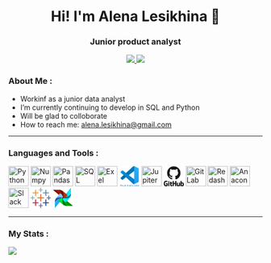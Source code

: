 <div id="header" align="center">
  <h1> Hi! I'm Alena Lesikhina 👋 </h2>
  <h3> Junior product analyst </h3>
</div>
<div id="badges" align="center">
  <a href="https://hh.ru/resume/95b7b114ff0b2f69c90039ed1f59334330316f?hhtmFrom=resume_list">
    <img src="https://img.shields.io/badge/HeadHunter-red?style=for-the-badge">
  </a>
  <a href="https://www.linkedin.com/in/%D0%B0%D0%BB%D1%91%D0%BD%D0%B0-%D0%BB%D0%B5%D1%81%D0%B8%D1%85%D0%B8%D0%BD%D0%B0-3853b0260/">
    <img src="https://img.shields.io/badge/LinkedIn-blue?logo=linkedin&logoColor=white&style=for-the-badge">
  </a>
</div>
  

### About Me :

- Workinf as a junior data analyst
- I’m currently continuing to develop in SQL and Python
- Will be glad to colloborate
- How to reach me: alena.lesikhina@gmail.com

---
### Languages and Tools :

<div align="left">
 <img src = "https://cdn.jsdelivr.net/gh/devicons/devicon/icons/python/python-original.svg" title="Python" width="40" height="40">
 <img src = "https://cdn.jsdelivr.net/gh/devicons/devicon/icons/numpy/numpy-original.svg" title="Numpy" width="40" height="40">
 <img src = "https://cdn.jsdelivr.net/gh/devicons/devicon/icons/pandas/pandas-original.svg" title="Pandas" width="40" height="40">
 <img src = "https://cdn.jsdelivr.net/gh/devicons/devicon/icons/mysql/mysql-plain.svg" title="SQL" width="40" height="40">
 <img src = "https://upload.wikimedia.org/wikipedia/commons/3/34/Microsoft_Office_Excel_%282019%E2%80%93present%29.svg" title="Exel" width="40" height="40">
 <img src = "https://github.com/devicons/devicon/blob/master/icons/vscode/vscode-original-wordmark.svg" title="VSC" width="40" height="40">
 <img src = "https://cdn.jsdelivr.net/gh/devicons/devicon/icons/jupyter/jupyter-original-wordmark.svg" title="Jupiter" width="40" height="40">
 <img src = "https://github.com/devicons/devicon/blob/master/icons/github/github-original-wordmark.svg" title="GitHub" width="40" height="40">
 <img src = "https://cdn.jsdelivr.net/gh/devicons/devicon/icons/gitlab/gitlab-plain-wordmark.svg" title="GitLab" width="40" height="40">
 <img src = "https://www.vectorlogo.zone/logos/redashio/redashio-icon.svg" title="Redash" width="40" height="40">
 <img src = "https://cdn.jsdelivr.net/gh/devicons/devicon/icons/anaconda/anaconda-original.svg" title="Anaconda" width="40" height="40">
 <img src = "https://cdn.jsdelivr.net/gh/devicons/devicon/icons/slack/slack-original.svg" title="Slack" width="40" height="40">
 <img src = "https://github.com/AlenaLes/tools-logos/blob/main/tableau-software%20(1).svg" title="Tableau" width="40" height="40">
 <img src = "https://github.com/AlenaLes/tools-logos/blob/main/airflow-svgrepo-com.svg" title="Airflow" width="40" height="40">
</div> 
 
 ---
 ### My Stats :
![](http://github-profile-summary-cards.vercel.app/api/cards/profile-details?username=AlenaLes&theme=nord_dark)
